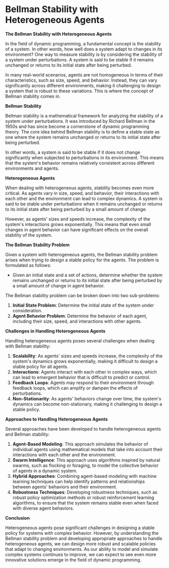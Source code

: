 # Bellman Stability with Heterogeneous Agents

**The Bellman Stability with Heterogeneous Agents**

In the field of dynamic programming, a fundamental concept is the stability of a system. In other words, how well does a system adapt to changes in its environment? One way to measure stability is by considering the stability of a system under perturbations. A system is said to be stable if it remains unchanged or returns to its initial state after being perturbed.

In many real-world scenarios, agents are not homogeneous in terms of their characteristics, such as size, speed, and behavior. Instead, they can vary significantly across different environments, making it challenging to design a system that is robust to these variations. This is where the concept of Bellman stability comes in.

**Bellman Stability**

Bellman stability is a mathematical framework for analyzing the stability of a system under perturbations. It was introduced by Richard Bellman in the 1950s and has since become a cornerstone of dynamic programming theory. The core idea behind Bellman stability is to define a stable state as one where the system remains unchanged or returns to its initial state after being perturbed.

In other words, a system is said to be stable if it does not change significantly when subjected to perturbations in its environment. This means that the system's behavior remains relatively consistent across different environments and agents.

**Heterogeneous Agents**

When dealing with heterogeneous agents, stability becomes even more critical. As agents vary in size, speed, and behavior, their interactions with each other and the environment can lead to complex dynamics. A system is said to be stable under perturbations when it remains unchanged or returns to its initial state after being perturbed by a small amount of change.

However, as agents' sizes and speeds increase, the complexity of the system's interactions grows exponentially. This means that even small changes in agent behavior can have significant effects on the overall stability of the system.

**The Bellman Stability Problem**

Given a system with heterogeneous agents, the Bellman stability problem arises when trying to design a stable policy for the agents. The problem is formulated as follows:

* Given an initial state and a set of actions, determine whether the system remains unchanged or returns to its initial state after being perturbed by a small amount of change in agent behavior.

The Bellman stability problem can be broken down into two sub-problems:

1. **Initial State Problem**: Determine the initial state of the system under consideration.
2. **Agent Behavior Problem**: Determine the behavior of each agent, including their size, speed, and interactions with other agents.

**Challenges in Handling Heterogeneous Agents**

Handling heterogeneous agents poses several challenges when dealing with Bellman stability:

1. **Scalability**: As agents' sizes and speeds increase, the complexity of the system's dynamics grows exponentially, making it difficult to design a stable policy for all agents.
2. **Interactions**: Agents interact with each other in complex ways, which can lead to emergent behavior that is difficult to predict or control.
3. **Feedback Loops**: Agents may respond to their environment through feedback loops, which can amplify or dampen the effects of perturbations.
4. **Non-Stationarity**: As agents' behaviors change over time, the system's dynamics can become non-stationary, making it challenging to design a stable policy.

**Approaches to Handling Heterogeneous Agents**

Several approaches have been developed to handle heterogeneous agents and Bellman stability:

1. **Agent-Based Modeling**: This approach simulates the behavior of individual agents using mathematical models that take into account their interactions with each other and the environment.
2. **Swarm Intelligence**: This approach uses algorithms inspired by natural swarms, such as flocking or foraging, to model the collective behavior of agents in a dynamic system.
3. **Hybrid Approaches**: Combining agent-based modeling with machine learning techniques can help identify patterns and relationships between agents' behaviors and their environment.
4. **Robustness Techniques**: Developing robustness techniques, such as robust policy optimization methods or robust reinforcement learning algorithms, to ensure that the system remains stable even when faced with diverse agent behaviors.

**Conclusion**

Heterogeneous agents pose significant challenges in designing a stable policy for systems with complex behavior. However, by understanding the Bellman stability problem and developing appropriate approaches to handle heterogeneous agents, we can design more robust and scalable policies that adapt to changing environments. As our ability to model and simulate complex systems continues to improve, we can expect to see even more innovative solutions emerge in the field of dynamic programming.

